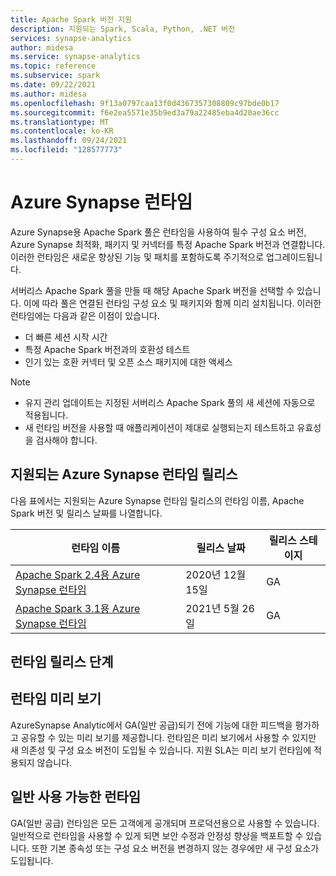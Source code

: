 ```yaml
---
title: Apache Spark 버전 지원
description: 지원되는 Spark, Scala, Python, .NET 버전
services: synapse-analytics
author: midesa
ms.service: synapse-analytics
ms.topic: reference
ms.subservice: spark
ms.date: 09/22/2021
ms.author: midesa
ms.openlocfilehash: 9f13a0797caa13f0d4367357308809c97bde0b17
ms.sourcegitcommit: f6e2ea5571e35b9ed3a79a22485eba4d20ae36cc
ms.translationtype: MT
ms.contentlocale: ko-KR
ms.lasthandoff: 09/24/2021
ms.locfileid: "128577773"
---
```

# <a name="azure-synapse-runtimes"></a>Azure Synapse 런타임
Azure Synapse용 Apache Spark 풀은 런타임을 사용하여 필수 구성 요소 버전, Azure Synapse 최적화, 패키지 및 커넥터를 특정 Apache Spark 버전과 연결합니다. 이러한 런타임은 새로운 향상된 기능 및 패치를 포함하도록 주기적으로 업그레이드됩니다. 

서버리스 Apache Spark 풀을 만들 때 해당 Apache Spark 버전을 선택할 수 있습니다. 이에 따라 풀은 연결된 런타임 구성 요소 및 패키지와 함께 미리 설치됩니다. 이러한 런타임에는 다음과 같은 이점이 있습니다.

- 더 빠른 세션 시작 시간
- 특정 Apache Spark 버전과의 호환성 테스트
- 인기 있는 호환 커넥터 및 오픈 소스 패키지에 대한 액세스

> [!NOTE]
> - 유지 관리 업데이트는 지정된 서버리스 Apache Spark 풀의 새 세션에 자동으로 적용됩니다. 
> - 새 런타임 버전을 사용할 때 애플리케이션이 제대로 실행되는지 테스트하고 유효성을 검사해야 합니다.

## <a name="supported-azure-synapse-runtime-releases"></a>지원되는 Azure Synapse 런타임 릴리스 
다음 표에서는 지원되는 Azure Synapse 런타임 릴리스의 런타임 이름, Apache Spark 버전 및 릴리스 날짜를 나열합니다.

|  런타임 이름  | 릴리스 날짜 |  릴리스 스테이지 |
| ----- | ----- | ----- |
| [Apache Spark 2.4용 Azure Synapse 런타임](./apache-spark-24-runtime.md) | 2020년 12월 15일 | GA|
| [Apache Spark 3.1용 Azure Synapse 런타임](./apache-spark-3-runtime.md) | 2021년 5월 26일 | GA |

## <a name="runtime-release-stages"></a>런타임 릴리스 단계

## <a name="preview-runtimes"></a>런타임 미리 보기
AzureSynapse Analytic에서 GA(일반 공급)되기 전에 기능에 대한 피드백을 평가하고 공유할 수 있는 미리 보기를 제공합니다. 런타임은 미리 보기에서 사용할 수 있지만 새 의존성 및 구성 요소 버전이 도입될 수 있습니다. 지원 SLA는 미리 보기 런타임에 적용되지 않습니다. 

## <a name="generally-available-runtimes"></a>일반 사용 가능한 런타임
GA(일반 공급) 런타임은 모든 고객에게 공개되며 프로덕션용으로 사용할 수 있습니다. 일반적으로 런타임을 사용할 수 있게 되면 보안 수정과 안정성 향상을 백포트할 수 있습니다. 또한 기본 종속성 또는 구성 요소 버전을 변경하지 않는 경우에만 새 구성 요소가 도입됩니다. 
